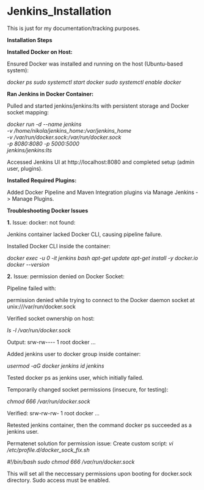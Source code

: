 
# Jenkins_Installation

This is just for my documentation/tracking purposes.

**Installation Steps**

**Installed Docker on Host:**

Ensured Docker was installed and running on the host (Ubuntu-based system):

_docker ps
sudo systemctl start docker
sudo systemctl enable docker_



**Ran Jenkins in Docker Container:**


Pulled and started jenkins/jenkins:lts with persistent storage and Docker socket mapping:

_docker run -d --name jenkins \
  -v /home/nikola/jenkins_home:/var/jenkins_home \
  -v /var/run/docker.sock:/var/run/docker.sock \
  -p 8080:8080 -p 5000:5000 \
  jenkins/jenkins:lts_


Accessed Jenkins UI at http://localhost:8080 and completed setup (admin user, plugins).



**Installed Required Plugins:**


Added Docker Pipeline and Maven Integration plugins via Manage Jenkins -> Manage Plugins.



**Troubleshooting Docker Issues**

**1.** Issue: docker: not found:


Jenkins container lacked Docker CLI, causing pipeline failure.

Installed Docker CLI inside the container:

_docker exec -u 0 -it jenkins bash
apt-get update
apt-get install -y docker.io
docker --version_

**2.** Issue: permission denied on Docker Socket:

Pipeline failed with:

permission denied while trying to connect to the Docker daemon socket at unix:///var/run/docker.sock

Verified socket ownership on host:

_ls -l /var/run/docker.sock_

Output: srw-rw---- 1 root docker ...


Added jenkins user to docker group inside container:

_usermod -aG docker jenkins
id jenkins_



Tested docker ps as jenkins user, which initially failed.



Temporarily changed socket permissions (insecure, for testing):

_chmod 666 /var/run/docker.sock_

Verified: srw-rw-rw- 1 root docker ...



Retested jenkins container, then the command docker ps succeeded as a jenkins user. 


Permatenet solution for permission issue: 
Create custom script: 
_vi /etc/profile.d/docker_sock_fix.sh_

_#!/bin/bash
sudo chmod 666 /var/run/docker.sock_

This will set all the neccessary permissions upon booting for docker.sock directory. 
Sudo access must be enabled. 
